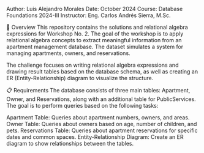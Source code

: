 Author: Luis Alejandro Morales
Date: October 2024
Course: Database Foundations 2024-III
Instructor: Eng. Carlos Andrés Sierra, M.Sc.

📑 Overview
This repository contains the solutions and relational algebra expressions for Workshop No. 2. The goal of the workshop is to apply relational algebra concepts to extract meaningful information from an apartment management database. The dataset simulates a system for managing apartments, owners, and reservations.

The challenge focuses on writing relational algebra expressions and drawing result tables based on the database schema, as well as creating an ER (Entity-Relationship) diagram to visualize the structure.

📋 Requirements
The database consists of three main tables: Apartment, Owner, and Reservations, along with an additional table for PublicServices. The goal is to perform queries based on the following tasks:

Apartment Table: Queries about apartment numbers, owners, and areas.
Owner Table: Queries about owners based on age, number of children, and pets.
Reservations Table: Queries about apartment reservations for specific dates and common spaces.
Entity-Relationship Diagram: Create an ER diagram to show relationships between the tables.

